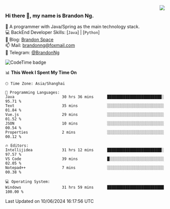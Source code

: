 <img  align="right" src="https://github-readme-stats-brandon0824.vercel.app/api/top-langs/?username=brandon0824&layout=compact">

### Hi there 👋, my name is Brandon Ng.

🌱 A programmer with Java/Spring as the main technology stack.  
💻 BackEnd Developer Skills: [`Java`] | [`Python`]  
📝 Blog: [Brandon Space](https://brandonng.tech)  
📫 Mail: brandonng@foxmail.com  
📰 Telegram: [@BrandonNg](https://t.me/BrandonNg24)  

![CodeTime badge](https://img.shields.io/endpoint?style=flat-square&url=https%3A%2F%2Fapi.codetime.dev%2Fshield%3Fid%3D128%26project%3D%26in%3D604800000)

<!--START_SECTION:waka-->
📊 **This Week I Spent My Time On** 

```text
🕑︎ Time Zone: Asia/Shanghai

💬 Programming Languages: 
Java                     30 hrs 36 mins      ████████████████████████░   95.71 % 
Text                     35 mins             ░░░░░░░░░░░░░░░░░░░░░░░░░   01.84 % 
Vue.js                   29 mins             ░░░░░░░░░░░░░░░░░░░░░░░░░   01.52 % 
JSON                     10 mins             ░░░░░░░░░░░░░░░░░░░░░░░░░   00.54 % 
Properties               2 mins              ░░░░░░░░░░░░░░░░░░░░░░░░░   00.12 % 

🔥 Editors: 
Intellijidea             31 hrs 12 mins      ████████████████████████░   97.57 % 
VS Code                  39 mins             █░░░░░░░░░░░░░░░░░░░░░░░░   02.05 % 
Notepad++                7 mins              ░░░░░░░░░░░░░░░░░░░░░░░░░   00.38 % 

💻 Operating System: 
Windows                  31 hrs 59 mins      █████████████████████████   100.00 % 
```


 Last Updated on 10/06/2024 16:17:56 UTC
<!--END_SECTION:waka-->
